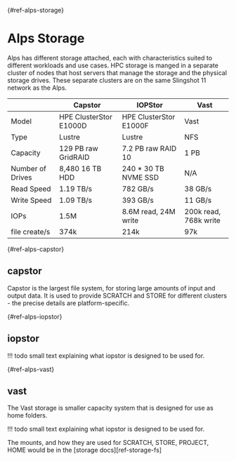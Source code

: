 [](){#ref-alps-storage}
# Alps Storage

Alps has different storage attached, each with characteristics suited to different workloads and use cases.
HPC storage is manged in a separate cluster of nodes that host servers that manage the storage and the physical storage drives.
These separate clusters are on the same Slingshot 11 network as the Alps.

|              | Capstor                | IOPStor                | Vast                |
|--------------|------------------------|------------------------|---------------------|
| Model        | HPE ClusterStor E1000D | HPE ClusterStor E1000F | Vast                |
| Type         | Lustre                 | Lustre                 | NFS                 |
| Capacity     | 129 PB raw GridRAID    | 7.2 PB raw RAID 10     | 1 PB                |
| Number of Drives | 8,480 16 TB HDD    | 240 * 30 TB NVME SSD   | N/A                 |
| Read Speed   | 1.19 TB/s              | 782 GB/s               | 38 GB/s             |
| Write Speed  | 1.09 TB/s              | 393 GB/s               | 11 GB/s             |
| IOPs         | 1.5M                   | 8.6M read, 24M write   | 200k read, 768k write |
| file create/s| 374k                   | 214k                   | 97k                 |

[](){#ref-alps-capstor}
## capstor

Capstor is the largest file system, for storing large amounts of input and output data.
It is used to provide SCRATCH and STORE for different clusters - the precise details are platform-specific.

[](){#ref-alps-iopstor}
## iopstor

!!! todo
    small text explaining what iopstor is designed to be used for.

[](){#ref-alps-vast}
## vast

The Vast storage is smaller capacity system that is designed for use as home folders.

!!! todo
    small text explaining what iopstor is designed to be used for.

The mounts, and how they are used for SCRATCH, STORE, PROJECT, HOME would be in the [storage docs][ref-storage-fs]

